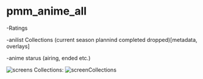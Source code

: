 # pmm_anime_all

-Ratings

-anilist Collections (current season plannind completed dropped)[metadata, overlays]

-anime starus (airing, ended etc.) 

![screens](https://github.com/Craftwork2720/pmm_anime_all/assets/130354761/775acee5-aa6e-44e1-8a63-7b7531dec868)
Collections:
![screenCollections](https://github.com/Craftwork2720/pmm_anime_all/assets/130354761/5b9966bb-ea9a-4cdd-87b1-7b9b7d7761ef)
